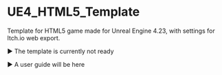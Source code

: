 # UE4_HTML5_Template
Template for HTML5 game made for Unreal Engine 4.23, with settings for Itch.io web export.

► The template is currently not ready

► A user guide will be here
